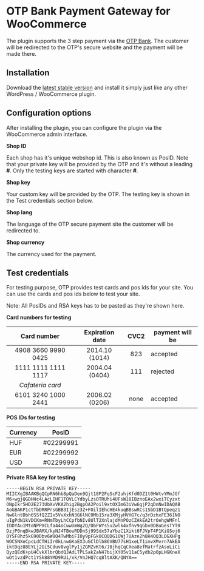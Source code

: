 OTP Bank Payment Gateway for WooCommerce
=========================

The plugin supports the 3 step payment via the [OTP Bank](https://www.otpbank.hu/). The customer will be redirected to the OTP's secure website and the payment will be made there.

## Installation

Download the [latest stable version](https://github.com/woohgit/woocommerce-otpbank-payment-gateway/releases/latest) and install it simply just like any other WordPress / WooCommerce plugin.

## Configuration options

After installing the plugin, you can configure the plugin via the WooCommerce admin interface.

**Shop ID**

Each shop has it's unique webshop id. This is also known as PosID. Note that your private key will be provided by the OTP and it's without a leading **#**. Only the testing keys are started with character **#**.

**Shop key**

Your custom key will be provided by the OTP. The testing key is shown in the Test credentials section below.

**Shop lang**

The language of the OTP secure payment site the customer will be redirected to.

**Shop currency**

The currency used for the payment.

## Test credentials

For testing purpose, OTP provides test cards and pos ids for your site. You can use the cards and pos ids below to test your site.

Note: All PosIDs and RSA keys has to be pasted as they're shown here.

**Card numbers for testing**

| Card number            | Expiration date    | CVC2  | payment will be |
| :--------------------: |:------------------:|:-----:| --------------- |
| 4908 3660 9990 0425    | 2014.10 (1014)     | 823   | accepted        |
| 1111 1111 1111 1117    | 2004.04 (0404)     | 111   | rejected        |
| *Cafateria card*       |                    |       |                 |
| 6101 3240 1000 2441    | 2006.02 (0206)     | none  | accepted        |


**POS IDs for testing**

| Currency | PosID     |
| -------- | --------- |
| HUF      | #02299991 |
| EUR      | #02299992 |
| USD      | #02299993 |

**Private RSA key for testing**

```
-----BEGIN RSA PRIVATE KEY-----
MIICXgIBAAKBgQCpRN6hb8pQaDen9Qjt18P2FqScF2uhjKfd0DZ1t0HWtvYMmJGf
M6+wgjQGDHHc4LAcLIHF1TQVLCYdbyLzsOTRUhi4UFsW18IBznoEAx2wxiTCyzxt
ONpIkr5HD2E273UbXvVKA2hig2BgpOA2Poil9xtOXIm63iVw6gjP2qDnNwIDAQAB
AoGBAKP1ctTbDRRPrsGBB3IjEsz3Z+FOilIEhcHE4kuqBBswRCs1SbD1BtQpeqz1
NwGlntDbh6SSfQ2ZIx5VvXxhN3G6lNC0Mb15ra3XMjyHVHG7c/q3rDzhxFE361NO
uIgPdN1kVDCKm+RNmTbyLhCCpfbNIv8UlT2XnlajdMnPOzCZAkEA2trOehgWMFnl
IDDYAu1MtoNPPXCLfa44oCwwUmWg2Q/DbFWYs5u2wlk4xfnv9qGbv0DBuGesTYT0
DzjP0nqBkwJBAMX/kyNJ4TBouRDDnSj99Sdx57aYbzC1Xikt6FJVpT4P1KiGSoj6
OYSF8hz5kG90Dbv6W8Q4TwMbiFIOy9pFGk0CQQDG1OWj7UAze2h8H4QQ3LDGXHPg
WOCSNXeCpcLdCTHiIr0kLnwGKaEX3uGClDlb86VBU77sH1xeLT1imvXMvrn7AkEA
iktDqz88EYLj2Gi5Cduv8vglPy1jZGMZvKt6/J8jhqCqCXea8efMatrfzAsoLiCi
QyzQEdK+pU4CvkXlbrQbdQJAdLTPLSakZaN47bijXY05v11aC5ydb2pOpLHGKneX
wOt1vzdPct1YSk88YMD9RUi/xk/VnJHQ7cq8ltAXK/QNYA==
-----END RSA PRIVATE KEY-----
```
